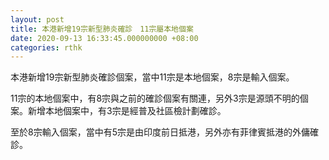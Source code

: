 ```yaml
---
layout: post
title: 本港新增19宗新型肺炎確診　11宗屬本地個案
date: 2020-09-13 16:33:45.000000000 +08:00
categories: rthk
---
```


本港新增19宗新型肺炎確診個案，當中11宗是本地個案，8宗是輸入個案。

11宗的本地個案中，有8宗與之前的確診個案有關連，另外3宗是源頭不明的個案。新增本地個案中，有3宗是經普及社區檢計劃確診。

至於8宗輸入個案，當中有5宗是由印度前日抵港，另外亦有菲律賓抵港的外傭確診。
